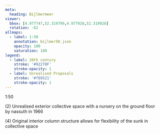 ```yaml
---
meta:
  heading: Bijlmermeer
viewer:
  bbox: [4.977747,52.319799,4.977928,52.319926]
  rotation: -62
allmaps:
  - label: 1:50
    annotation: bijlmer50.json
    opacity: 100
    saturation: 100
legend:
  - label: 20th century
    stroke: '#92278F'
    stroke-opacity: 1
  - label: Unrealised Proposals
    stroke: '#f89521'
    stroke-opacity: 1
---
```

1:50

(2) Unrealised exterior collective space with a nursery on the ground floor by nassuth in 1966


(4) Original interior column structure allows for flexibility of the sunk in collective space